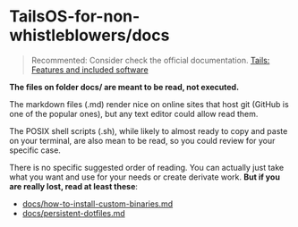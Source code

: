# TailsOS-for-non-whistleblowers/docs

> Recommented: Consider check the official documentation.
> [Tails: Features and included software](https://tails.boum.org/doc/about/features/index.en.html)
  

**The files on folder docs/ are meant to be read, not executed.**

The markdown files (.md) render nice on online sites that host git (GitHub is
one of the popular ones), but any text editor could allow read them.

The POSIX shell scripts (.sh), while likely to almost ready to copy and
paste on your terminal, are also mean to be read, so you could review for
your specific case.

There is no specific suggested order of reading. You can actually just take
what you want and use for your needs or create derivate work. **But if
you are really lost, read at least these**:

- [docs/how-to-install-custom-binaries.md](how-to-install-custom-binaries.md)
- [docs/persistent-dotfiles.md](persistent-dotfiles.md)